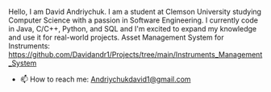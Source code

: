 Hello, I am David Andriychuk. I am a student at Clemson University studying Computer Science with a passion in Software Engineering. I currently code in Java, C/C++, Python, and SQL and I'm excited to expand my knowledge and use it for real-world projects.
Asset Management System for Instruments:
https://github.com/Davidandr1/Projects/tree/main/Instruments_Management_System

- 📫 How to reach me: Andriychukdavid1@gmail.com
